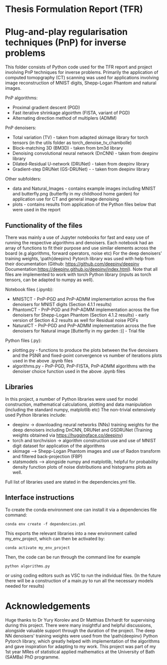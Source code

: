 # Thesis Formulation Report (TFR)
# Plug-and-play regularisation techniques (PnP) for inverse problems
This folder consists of Python code used for the TFR report and project involving PnP techniques for inverse problems. Primarily the application of computed tomopgraphy (CT) scanning was used for applications involving image reconstruction of MNIST digits, Shepp-Logan Phantom and natural images. 

PnP algorithms:
- Proximal gradient descent (PGD)
- Fast iterative shrinkage algoirthm (FISTA, variant of PGD)
- Alternating direction method of multiplers (ADMM)

PnP denoisers:
- Total variation (TV) - taken from adapted skimage library for torch tensors (in the utils folder as torch_denoise_tv_chambolle)
- Block-matching 3D (BM3D) - taken from bm3d library
- Denoising convolutional neural network (DnCNN) - taken from deepinv library
- Dilated-Residual U-network (DRUNet) - taken from deepinv library
- Gradient-step DRUNet (GS-DRUNet) - - taken from deepinv library


Other subfolders:
- data and Natural_Images - contains example images including MNIST and butterfly.png (butterfly in my childhood home garden) for application use for CT and general image denoising
- plots - contains results from application of the Python files below that were used in the report

## Functionality of the files
There was mainly a use of Jupyter notebooks for fast and easy use of running the respective algorithms and denoisers. Each notebook had an array of functions to fit their purpose and use similar elements across the board (e.g algorithms, forward operators, noise etc)
For the deep denoisers' training weights, \path{deepinv} Pytorch library was used with help from their documentation (Github: https://github.com/deepinv/deepinv
Documentation:https://deepinv.github.io/deepinv/index.html). Note that all files are implemented to work with torch Python library (inputs as torch tensors, can be adapted to numpy as well).

Notebook files (.ipynb):
- MNISTCT - PnP-PGD and PnP-ADMM implementation across the five denoisers for MNIST digits (Section 4.1.1 results)
- PhantomCT - PnP-PGD and PnP-ADMM implementation across the five denoisers for Shepp-Logan Phantom (Section 4.1.2 results) - early version of Section 4.2 results as well for Residual noise PDFs
- NaturalCT - PnP-PGD and PnP-ADMM implementation across the five denoisers for Natural image [Butterfly in my garden :)] - Trial file

Python files (.py):
- plotting.py - functions to produce the plots between the five denoisers and the PSNR and fixed-point convergence vs number of iterations plots used in the above .ipynb files
- algorithms.py - PnP-PGD, PnP-FISTA, PnP-ADMM algorithms with the denoiser choice function used in the above .ipynb files 

## Libraries
In this project, a number of Python libraries were used for model construction, mathematical calculations, plotting and data manipulation (including the standard numpy, matplotlib etc) 
The non-trivial extensively used Python libraries include:
- deepinv -> downloading neural networks (NNs) training weights for the deep denoisers including DnCNN, DRUNet and GSDRUNet (Training weights obtained via https://huggingface.co/deepinv)
- torch and torchvision -> algorithm construction use and use of MNIST digit dataset for application of the algorithms
- skimage --> Shepp-Logan Phantom images and use of Radon transform and filtered back-projection (FBP)
- statsmodels --> alongside numpy and matplotlib, helpful for probability density function plots of noise distributions and histograms plots as well.

Full list of libraries used are stated in the dependencies.yml file.

## Interface instructions
To create the conda environment one can install it via a dependencies file command:
```
conda env create -f dependencies.yml
```
This exports the relevant libraries into a new environment called my_env_project, which can then be activated by:
```
conda activate my_env_project
```

Then, the code can be run through the command line for example
```
python algorithms.py
```

or using coding editors such as VSC to run the individual files. (In the future there will be a construction of a main.py to run all the necessary models needed for results)

# Acknowledgements
Huge thanks to Dr Yury Korolev and Dr Matthias Ehrhardt for supervising during this project. There were many insightful and helpful discussions, alongside valuable support through the duration of the project. The deep NN denoisers' training weights were used from the \path{deepinv} Python Pytorch library, which greatly helped with implementation of the algorithms and gave inspiration for adapting to my work.
This project was part of my 1st year MRes of statistical applied mathematics at the University of Bath (SAMBa) PhD programme.






























